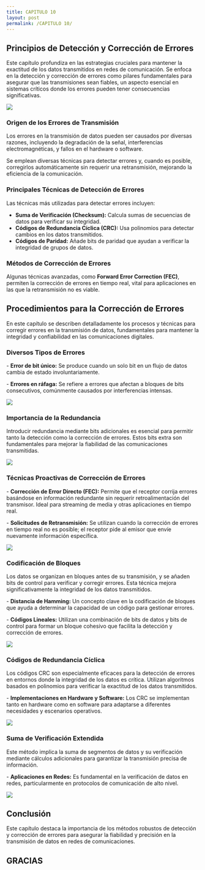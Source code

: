 ```yaml
---
title: CAPITULO 10
layout: post
permalink: /CAPITULO 10/
---
```

<section>
    <h2>Principios de Detección y Corrección de Errores</h2>
    <p>
        Este capítulo profundiza en las estrategias cruciales para mantener la exactitud de los datos transmitidos 
        en redes de comunicación. Se enfoca en la detección y corrección de errores como pilares fundamentales para 
        asegurar que las transmisiones sean fiables, un aspecto esencial en sistemas críticos donde los errores pueden 
        tener consecuencias significativas.
    </p>
</section>
<section>
    <img src="{{site.baseurl}}/images/TELE/1.png">
</section>

<section>
    <section>
        <h3>Origen de los Errores de Transmisión</h3>
        <p>
            Los errores en la transmisión de datos pueden ser causados por diversas razones, incluyendo la degradación 
            de la señal, interferencias electromagnéticas, y fallos en el hardware o software.
        </p>
        <p>
            Se emplean diversas técnicas para detectar errores y, cuando es posible, corregirlos automáticamente 
            sin requerir una retransmisión, mejorando la eficiencia de la comunicación.
        </p>
    </section>
    <section>
        <h3>Principales Técnicas de Detección de Errores</h3>
        <p>
            Las técnicas más utilizadas para detectar errores incluyen:
            <ul>
                <li><strong>Suma de Verificación (Checksum):</strong> Calcula sumas de secuencias de datos para verificar su integridad.</li>
                <li><strong>Códigos de Redundancia Cíclica (CRC):</strong> Usa polinomios para detectar cambios en los datos transmitidos.</li>
                <li><strong>Códigos de Paridad:</strong> Añade bits de paridad que ayudan a verificar la integridad de grupos de datos.</li>
            </ul>
        </p>
    </section>
    <section>
        <h3>Métodos de Corrección de Errores</h3>
        <p>
            Algunas técnicas avanzadas, como <strong>Forward Error Correction (FEC)</strong>, permiten la corrección de errores 
            en tiempo real, vital para aplicaciones en las que la retransmisión no es viable.
        </p>
    </section>
</section>

<section>
    <h2>Procedimientos para la Corrección de Errores</h2>
    <p>
        En este capítulo se describen detalladamente los procesos y técnicas para corregir errores en la transmisión de datos, 
        fundamentales para mantener la integridad y confiabilidad en las comunicaciones digitales.
    </p>
</section>

<section>
    <section>
        <h3>Diversos Tipos de Errores</h3>
        <p>
            - <strong>Error de bit único:</strong> Se produce cuando un solo bit en un flujo de datos cambia de estado involuntariamente.
        </p>
        <p>
            - <strong>Errores en ráfaga:</strong> Se refiere a errores que afectan a bloques de bits consecutivos, comúnmente causados por interferencias intensas.
        </p>
    </section>

<section>
    <img src="{{site.baseurl}}/images/TELE/2.jpg">
</section>
    <section>
        <h3>Importancia de la Redundancia</h3>
        <p>
            Introducir redundancia mediante bits adicionales es esencial para permitir tanto la detección como la corrección de errores. 
            Estos bits extra son fundamentales para mejorar la fiabilidad de las comunicaciones transmitidas.
        </p>
    </section>
</section>
<section>
    <img src="{{site.baseurl}}/images/TELE/3.jpg">
</section>

<section>
    <section>
        <h3>Técnicas Proactivas de Corrección de Errores</h3>
        <p>
            - <strong>Corrección de Error Directo (FEC):</strong> Permite que el receptor corrija errores basándose en información redundante 
            sin requerir retroalimentación del transmisor. Ideal para streaming de media y otras aplicaciones en tiempo real.
        </p>
        <p>
            - <strong>Solicitudes de Retransmisión:</strong> Se utilizan cuando la corrección de errores en tiempo real no es posible; el receptor 
            pide al emisor que envíe nuevamente información específica.
        </p>
    </section>
<section>
    <img src="{{site.baseurl}}/images/TELE/4.jpg">
</section>
</section>

<section>
    <section>
        <h3>Codificación de Bloques</h3>
        <p>
            Los datos se organizan en bloques antes de su transmisión, y se añaden bits de control para verificar y corregir errores. 
            Esta técnica mejora significativamente la integridad de los datos transmitidos.
        </p>
        <p>
            - <strong>Distancia de Hamming:</strong> Un concepto clave en la codificación de bloques que ayuda a determinar la capacidad de un código para gestionar errores.
        </p>
        <p>
            - <strong>Códigos Lineales:</strong> Utilizan una combinación de bits de datos y bits de control para formar un bloque cohesivo que facilita la detección y corrección de errores.
        </p>
    </section>
<section>
    <img src="{{site.baseurl}}/images/TELE/5.jpg">
</section>
    <section>
        <h3>Códigos de Redundancia Cíclica</h3>
        <p>
            Los códigos CRC son especialmente eficaces para la detección de errores en entornos donde la integridad de los datos es crítica. Utilizan 
            algoritmos basados en polinomios para verificar la exactitud de los datos transmitidos.
        </p>
        <p>
            - <strong>Implementaciones en Hardware y Software:</strong> Los CRC se implementan tanto en hardware como en software para adaptarse a diferentes necesidades y escenarios operativos.
        </p>
    </section>
<section>
    <img src="{{site.baseurl}}/images/TELE/6.jpg">
</section>
</section>

<section>
    <section>
        <h3>Suma de Verificación Extendida</h3>
        <p>
            Este método implica la suma de segmentos de datos y su verificación mediante cálculos adicionales para garantizar la transmisión precisa de información.
        </p>
        <p>
            - <strong>Aplicaciones en Redes:</strong> Es fundamental en la verificación de datos en redes, particularmente en protocolos de comunicación de alto nivel.
        </p>
    </section>
    <section>
    <img src="{{site.baseurl}}/images/TELE/7.jpg">
    </section>
</section>

<section>
    <h2>Conclusión</h2>
    <p>
        Este capítulo destaca la importancia de los métodos robustos de detección y corrección de errores para asegurar la fiabilidad y precisión en la transmisión de datos en redes de comunicaciones.
    </p>
</section>

<section style="text-align: left;">
    <h1>GRACIAS</h1>
</section>
